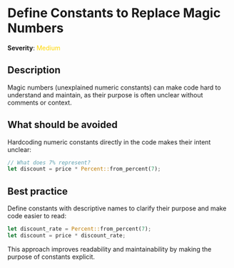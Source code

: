 # Define Constants to Replace Magic Numbers

**Severity**: <span style="color:gold;">Medium</span>

## Description

Magic numbers (unexplained numeric constants) can make code hard to understand and maintain, as their purpose is often unclear without comments or context.

## What should be avoided

Hardcoding numeric constants directly in the code makes their intent unclear:

```rust
// What does 7% represent?
let discount = price * Percent::from_percent(7);
```

## Best practice

Define constants with descriptive names to clarify their purpose and make code easier to read:

```rust
let discount_rate = Percent::from_percent(7);
let discount = price * discount_rate;
```

This approach improves readability and maintainability by making the purpose of constants explicit.
